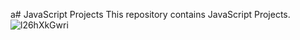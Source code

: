 a# JavaScript Projects
This repository contains JavaScript Projects.
![l26hXkGwri](https://github.com/Rupali1407/JavaScript-Projects/assets/123893797/c2ee9917-20ca-4f90-8a0d-72a83e81a393)
